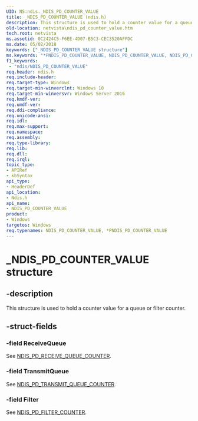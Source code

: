 ```yaml
---
UID: NS:ndis._NDIS_PD_COUNTER_VALUE
title: _NDIS_PD_COUNTER_VALUE (ndis.h)
description: This structure is used to hold a counter value for a queue or filter counter.
old-location: netvista\ndis_pd_counter_value.htm
tech.root: netvista
ms.assetid: 0C2424C5-F6EE-4D07-B5C3-CEC3520AFFDC
ms.date: 05/02/2018
keywords: ["_NDIS_PD_COUNTER_VALUE structure"]
ms.keywords: "*PNDIS_PD_COUNTER_VALUE, NDIS_PD_COUNTER_VALUE, NDIS_PD_COUNTER_VALUE union [Network Drivers Starting with Windows Vista], PNDIS_PD_COUNTER_VALUE, PNDIS_PD_COUNTER_VALUE union pointer [Network Drivers Starting with Windows Vista], _NDIS_PD_COUNTER_VALUE, ndis/NDIS_PD_COUNTER_VALUE, ndis/PNDIS_PD_COUNTER_VALUE, netvista.ndis_pd_counter_value"
f1_keywords:
 - "ndis/NDIS_PD_COUNTER_VALUE"
req.header: ndis.h
req.include-header: 
req.target-type: Windows
req.target-min-winverclnt: Windows 10
req.target-min-winversvr: Windows Server 2016
req.kmdf-ver: 
req.umdf-ver: 
req.ddi-compliance: 
req.unicode-ansi: 
req.idl: 
req.max-support: 
req.namespace: 
req.assembly: 
req.type-library: 
req.lib: 
req.dll: 
req.irql: 
topic_type:
- APIRef
- kbSyntax
api_type:
- HeaderDef
api_location:
- Ndis.h
api_name:
- NDIS_PD_COUNTER_VALUE
product:
- Windows
targetos: Windows
req.typenames: NDIS_PD_COUNTER_VALUE, *PNDIS_PD_COUNTER_VALUE
---
```


# _NDIS_PD_COUNTER_VALUE structure


## -description


This structure is used to hold a counter value for a queue or filter counter.


## -struct-fields




### -field ReceiveQueue

See <a href="https://docs.microsoft.com/windows-hardware/drivers/ddi/ndis/ns-ndis-_ndis_pd_receive_queue_counter">NDIS_PD_RECEIVE_QUEUE_COUNTER</a>.


### -field TransmitQueue

See <a href="https://docs.microsoft.com/windows-hardware/drivers/ddi/ndis/ns-ndis-_ndis_pd_transmit_queue_counter">NDIS_PD_TRANSMIT_QUEUE_COUNTER</a>.


### -field Filter

See <a href="https://docs.microsoft.com/windows-hardware/drivers/ddi/ndis/ns-ndis-_ndis_pd_filter_counter">NDIS_PD_FILTER_COUNTER</a>.

